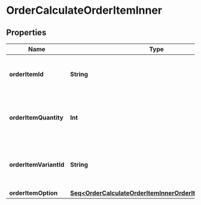 

# OrderCalculateOrderItemInner


## Properties

Name | Type | Description | Notes
------------ | ------------- | ------------- | -------------
**orderItemId** | **String** | Defines orders specified by order item id | 
**orderItemQuantity** | **Int** | Defines orders specified by order item quantity | 
**orderItemVariantId** | **String** | Ordered product variant. Where x is order item ID |  [optional]
**orderItemOption** | [**Seq&lt;OrderCalculateOrderItemInnerOrderItemOptionInner&gt;**](OrderCalculateOrderItemInnerOrderItemOptionInner.md) |  |  [optional]



